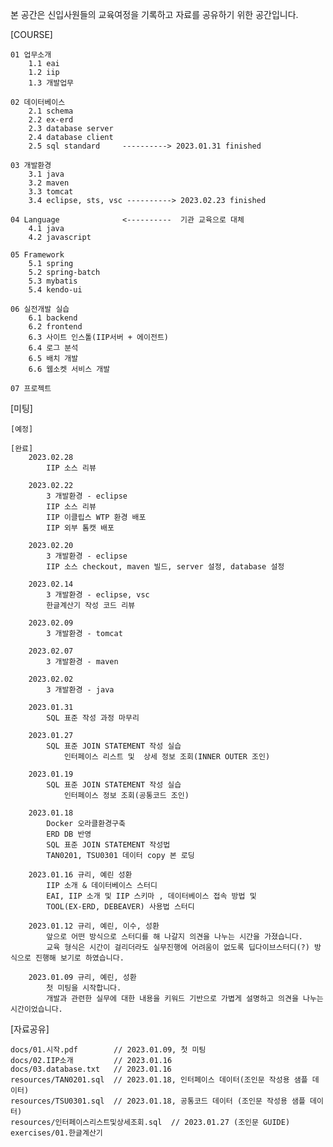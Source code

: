본 공간은 신입사원들의 교육여정을 기록하고 자료를 공유하기 위한 공간입니다.

[COURSE]

    01 업무소개
        1.1 eai
        1.2 iip
        1.3 개발업무

    02 데이터베이스
        2.1 schema
        2.2 ex-erd
        2.3 database server
        2.4 database client
        2.5 sql standard     ----------> 2023.01.31 finished

    03 개발환경
        3.1 java
        3.2 maven
        3.3 tomcat
        3.4 eclipse, sts, vsc ----------> 2023.02.23 finished

    04 Language              <----------  기관 교육으로 대체   
        4.1 java
        4.2 javascript

    05 Framework
        5.1 spring
        5.2 spring-batch
        5.3 mybatis
        5.4 kendo-ui

    06 실전개발 실습 
        6.1 backend
        6.2 frontend
        6.3 사이트 인스톨(IIP서버 + 에이전트)
        6.4 로그 분석 
        6.5 배치 개발 
        6.6 웹소켓 서비스 개발 

    07 프로젝트

[미팅]

    [예정]

    [완료]
        2023.02.28
            IIP 소스 리뷰

        2023.02.22
            3 개발환경 - eclipse
            IIP 소스 리뷰
            IIP 이클립스 WTP 환경 배포
            IIP 외부 톰캣 배포

        2023.02.20
            3 개발환경 - eclipse
            IIP 소스 checkout, maven 빌드, server 설정, database 설정

        2023.02.14
            3 개발환경 - eclipse, vsc
            한글계산기 작성 코드 리뷰

        2023.02.09
            3 개발환경 - tomcat

        2023.02.07
            3 개발환경 - maven

        2023.02.02
            3 개발환경 - java

        2023.01.31
            SQL 표준 작성 과정 마무리

        2023.01.27
            SQL 표준 JOIN STATEMENT 작성 실습
                인터페이스 리스트 및  상세 정보 조회(INNER OUTER 조인)

        2023.01.19
            SQL 표준 JOIN STATEMENT 작성 실습
                인터페이스 정보 조회(공통코드 조인)

        2023.01.18
            Docker 오라클환경구축
            ERD DB 반영
            SQL 표준 JOIN STATEMENT 작성법
            TAN0201, TSU0301 데이터 copy 본 로딩

        2023.01.16 규리, 예린 성환
            IIP 소개 & 데이터베이스 스터디
            EAI, IIP 소개 및 IIP 스키마 , 데이터베이스 접속 방법 및
            TOOL(EX-ERD, DEBEAVER) 사용법 스터디

        2023.01.12 규리, 예린, 이수, 성환
            앞으로 어떤 방식으로 스터디를 해 나갈지 의견을 나누는 시간을 가졌습니다.
            교육 형식은 시간이 걸리더라도 실무진행에 어려움이 없도록 딥다이브스터디(?) 방식으로 진행해 보기로 하였습니다.

        2023.01.09 규리, 예린, 성환
            첫 미팅을 시작합니다.
            개발과 관련한 실무에 대한 내용을 키워드 기반으로 가볍게 설명하고 의견을 나누는 시간이었습니다.

[자료공유]

    docs/01.시작.pdf        // 2023.01.09, 첫 미팅
    docs/02.IIP소개         // 2023.01.16
    docs/03.database.txt   // 2023.01.16
    resources/TAN0201.sql  // 2023.01.18, 인터페이스 데이터(조인문 작성용 샘플 데이터)
    resources/TSU0301.sql  // 2023.01.18, 공통코드 데이터 (조인문 작성용 샘플 데이터)
    resources/인터페이스리스트및상세조회.sql  // 2023.01.27 (조인문 GUIDE)
    exercises/01.한글계산기
